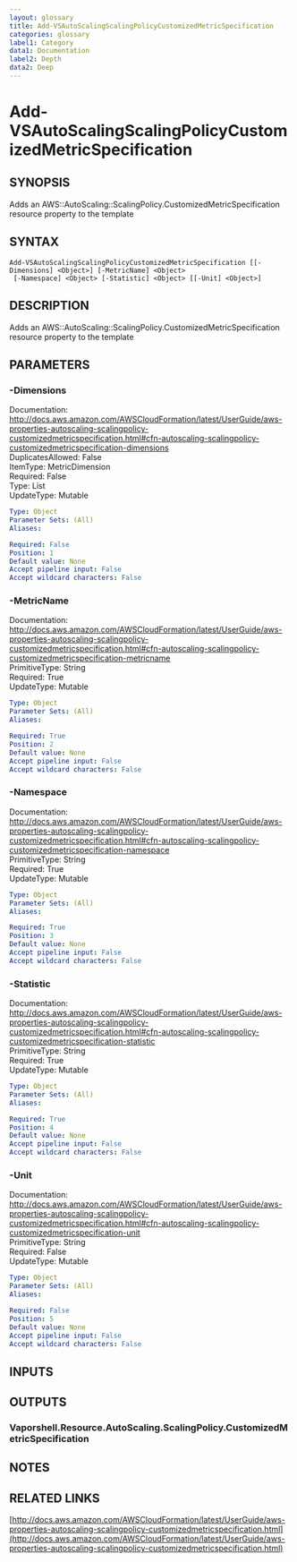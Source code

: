 ```yaml
---
layout: glossary
title: Add-VSAutoScalingScalingPolicyCustomizedMetricSpecification
categories: glossary
label1: Category
data1: Documentation
label2: Depth
data2: Deep
---
```


# Add-VSAutoScalingScalingPolicyCustomizedMetricSpecification

## SYNOPSIS
Adds an AWS::AutoScaling::ScalingPolicy.CustomizedMetricSpecification resource property to the template

## SYNTAX

```
Add-VSAutoScalingScalingPolicyCustomizedMetricSpecification [[-Dimensions] <Object>] [-MetricName] <Object>
 [-Namespace] <Object> [-Statistic] <Object> [[-Unit] <Object>]
```

## DESCRIPTION
Adds an AWS::AutoScaling::ScalingPolicy.CustomizedMetricSpecification resource property to the template

## PARAMETERS

### -Dimensions
Documentation: http://docs.aws.amazon.com/AWSCloudFormation/latest/UserGuide/aws-properties-autoscaling-scalingpolicy-customizedmetricspecification.html#cfn-autoscaling-scalingpolicy-customizedmetricspecification-dimensions    
DuplicatesAllowed: False    
ItemType: MetricDimension    
Required: False    
Type: List    
UpdateType: Mutable

```yaml
Type: Object
Parameter Sets: (All)
Aliases: 

Required: False
Position: 1
Default value: None
Accept pipeline input: False
Accept wildcard characters: False
```

### -MetricName
Documentation: http://docs.aws.amazon.com/AWSCloudFormation/latest/UserGuide/aws-properties-autoscaling-scalingpolicy-customizedmetricspecification.html#cfn-autoscaling-scalingpolicy-customizedmetricspecification-metricname    
PrimitiveType: String    
Required: True    
UpdateType: Mutable

```yaml
Type: Object
Parameter Sets: (All)
Aliases: 

Required: True
Position: 2
Default value: None
Accept pipeline input: False
Accept wildcard characters: False
```

### -Namespace
Documentation: http://docs.aws.amazon.com/AWSCloudFormation/latest/UserGuide/aws-properties-autoscaling-scalingpolicy-customizedmetricspecification.html#cfn-autoscaling-scalingpolicy-customizedmetricspecification-namespace    
PrimitiveType: String    
Required: True    
UpdateType: Mutable

```yaml
Type: Object
Parameter Sets: (All)
Aliases: 

Required: True
Position: 3
Default value: None
Accept pipeline input: False
Accept wildcard characters: False
```

### -Statistic
Documentation: http://docs.aws.amazon.com/AWSCloudFormation/latest/UserGuide/aws-properties-autoscaling-scalingpolicy-customizedmetricspecification.html#cfn-autoscaling-scalingpolicy-customizedmetricspecification-statistic    
PrimitiveType: String    
Required: True    
UpdateType: Mutable

```yaml
Type: Object
Parameter Sets: (All)
Aliases: 

Required: True
Position: 4
Default value: None
Accept pipeline input: False
Accept wildcard characters: False
```

### -Unit
Documentation: http://docs.aws.amazon.com/AWSCloudFormation/latest/UserGuide/aws-properties-autoscaling-scalingpolicy-customizedmetricspecification.html#cfn-autoscaling-scalingpolicy-customizedmetricspecification-unit    
PrimitiveType: String    
Required: False    
UpdateType: Mutable

```yaml
Type: Object
Parameter Sets: (All)
Aliases: 

Required: False
Position: 5
Default value: None
Accept pipeline input: False
Accept wildcard characters: False
```

## INPUTS

## OUTPUTS

### Vaporshell.Resource.AutoScaling.ScalingPolicy.CustomizedMetricSpecification

## NOTES

## RELATED LINKS

[http://docs.aws.amazon.com/AWSCloudFormation/latest/UserGuide/aws-properties-autoscaling-scalingpolicy-customizedmetricspecification.html](http://docs.aws.amazon.com/AWSCloudFormation/latest/UserGuide/aws-properties-autoscaling-scalingpolicy-customizedmetricspecification.html)

